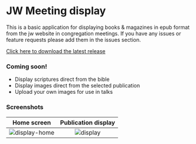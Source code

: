 # JW Meeting display

This is a basic application for displaying books & magazines in epub format from the jw website in congregation meetings. If you have any issues or feature requests please add them in the issues section.

<a href="https://github.com/01CodeLT/meeting-display/releases">Click here to download the latest release</a>

### Coming soon!

- Display scriptures direct from the bible
- Display images direct from the selected publication
- Upload your own images for use in talks

### Screenshots

Home screen           |  Publication display
:-------------------------:|:-------------------------:
![display-home](https://user-images.githubusercontent.com/11212855/88225486-792bdb00-cc62-11ea-9e34-77f38deb9d65.png)  |  ![display](https://user-images.githubusercontent.com/11212855/88225434-63b6b100-cc62-11ea-98be-3323291b9950.png)
